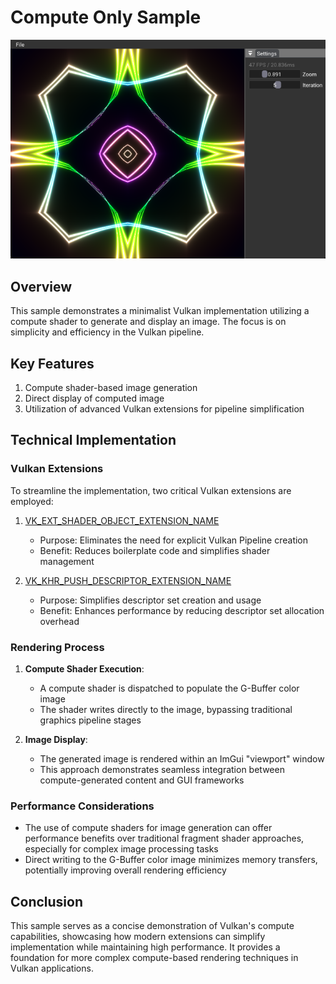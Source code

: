 # Compute Only Sample

![Compute Only Output](docs/compute_only.png)

## Overview

This sample demonstrates a minimalist Vulkan implementation utilizing a compute shader to generate and display an image. The focus is on simplicity and efficiency in the Vulkan pipeline.

## Key Features

1. Compute shader-based image generation
2. Direct display of computed image
3. Utilization of advanced Vulkan extensions for pipeline simplification

## Technical Implementation

### Vulkan Extensions

To streamline the implementation, two critical Vulkan extensions are employed:

1. [VK_EXT_SHADER_OBJECT_EXTENSION_NAME](https://registry.khronos.org/vulkan/specs/1.3-extensions/man/html/VK_EXT_shader_object.html)
   - Purpose: Eliminates the need for explicit Vulkan Pipeline creation
   - Benefit: Reduces boilerplate code and simplifies shader management

2. [VK_KHR_PUSH_DESCRIPTOR_EXTENSION_NAME](https://registry.khronos.org/vulkan/specs/1.3-extensions/man/html/VK_KHR_push_descriptor.html)
   - Purpose: Simplifies descriptor set creation and usage
   - Benefit: Enhances performance by reducing descriptor set allocation overhead

### Rendering Process

1. **Compute Shader Execution**: 
   - A compute shader is dispatched to populate the G-Buffer color image
   - The shader writes directly to the image, bypassing traditional graphics pipeline stages

2. **Image Display**:
   - The generated image is rendered within an ImGui "viewport" window
   - This approach demonstrates seamless integration between compute-generated content and GUI frameworks

### Performance Considerations

- The use of compute shaders for image generation can offer performance benefits over traditional fragment shader approaches, especially for complex image processing tasks
- Direct writing to the G-Buffer color image minimizes memory transfers, potentially improving overall rendering efficiency

## Conclusion

This sample serves as a concise demonstration of Vulkan's compute capabilities, showcasing how modern extensions can simplify implementation while maintaining high performance. It provides a foundation for more complex compute-based rendering techniques in Vulkan applications.